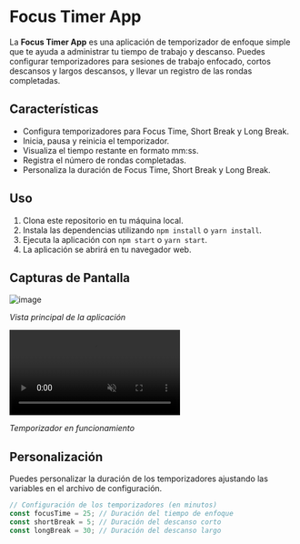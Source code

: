 # Focus Timer App

La **Focus Timer App** es una aplicación de temporizador de enfoque simple que te ayuda a administrar tu tiempo de trabajo y descanso. Puedes configurar temporizadores para sesiones de trabajo enfocado, cortos descansos y largos descansos, y llevar un registro de las rondas completadas.

## Características

- Configura temporizadores para Focus Time, Short Break y Long Break.
- Inicia, pausa y reinicia el temporizador.
- Visualiza el tiempo restante en formato mm:ss.
- Registra el número de rondas completadas.
- Personaliza la duración de Focus Time, Short Break y Long Break.

## Uso

1. Clona este repositorio en tu máquina local.
2. Instala las dependencias utilizando `npm install` o `yarn install`.
3. Ejecuta la aplicación con `npm start` o `yarn start`.
4. La aplicación se abrirá en tu navegador web.

## Capturas de Pantalla

![image](https://github.com/CubeMyst/Focus-Timer/assets/97372908/3bfb6ba9-f092-4489-b831-ea3bfd7f611a)

*Vista principal de la aplicación*

<video autoplay loop muted>
	<source src="https://github.com/CubeMyst/Focus-Timer/assets/97372908/465ecc4a-a6f1-4018-9924-2374513db66e" type="video/mp4">
</video>

*Temporizador en funcionamiento*

## Personalización

Puedes personalizar la duración de los temporizadores ajustando las variables en el archivo de configuración.

```javascript
// Configuración de los temporizadores (en minutos)
const focusTime = 25; // Duración del tiempo de enfoque
const shortBreak = 5; // Duración del descanso corto
const longBreak = 30; // Duración del descanso largo

